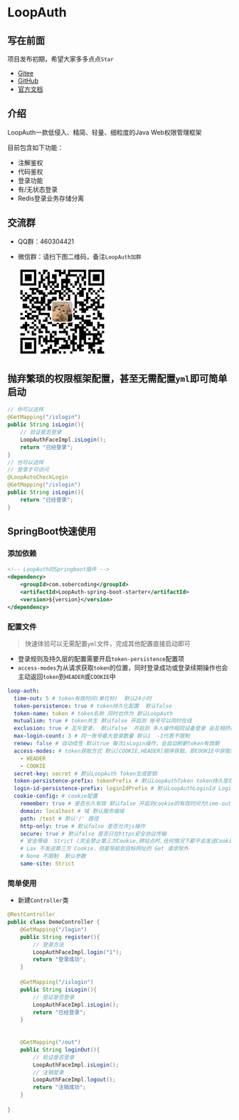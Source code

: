 # LoopAuth

## 写在前面

项目发布初期，希望大家多多点点`Star`
- [Gitee](https://gitee.com/lucky-color/loop-auth)
- [GitHub](https://github.com/ChangZou/LoopAuth)
- [官方文档](https://loopauth.sobercoding.com)

## 介绍

LoopAuth一款低侵入、精简、轻量、细粒度的Java Web权限管理框架

目前包含如下功能：
- 注解鉴权
- 代码鉴权
- 登录功能
- 有/无状态登录
- Redis登录业务存储分离

## 交流群
- QQ群：460304421
- 微信群：请扫下图二维码，备注`LoopAuth加群`

  <img src="LoopAuth-doc/docs/.vuepress/public/img/mywx.jpg" style="width: 200px" alt="img" />

## 抛弃繁琐的权限框架配置，甚至无需配置`yml`即可简单启动

```java
// 你可以这样
@GetMapping("/islogin")
public String isLogin(){
    // 验证是否登录
    LoopAuthFaceImpl.isLogin();
    return "已经登录";
}
// 也可以这样
// 登录才可访问
@LoopAutoCheckLogin
@GetMapping("/islogin")
public String isLogin(){
    return "已经登录";
}
```

## SpringBoot快速使用

### 添加依赖

```xml
<!-- LoopAuth的Springboot插件 -->
<dependency>
    <groupId>com.sobercoding</groupId>
    <artifactId>LoopAuth-spring-boot-starter</artifactId>
    <version>${version}</version>
</dependency>
```

### 配置文件

> 快速体验可以无需配置`yml`文件，完成其他配置直接启动即可

- 登录规则及持久层的配置需要开启`token-persistence`配置项
- `access-modes`为从请求获取`token`的位置，同时登录成功或登录续期操作也会主动返回`token`到`HEADER`或`COOKIE`中

```yml
loop-auth:
  time-out: 5 # token有效时间(单位秒)  默认24小时
  token-persistence: true # token持久化配置  默认false
  token-name: token # token名称 同时也作为 默认LoopAuth
  mutualism: true # token共生 默认false 开启则 账号可以同时在线
  exclusion: true # 互斥登录， 默认false  开启则 多人操作相同设备登录 会互相挤掉线（只有在 mutualism=true 时此配置才有效）
  max-login-count: 3 # 同一账号最大登录数量 默认1  -1代表不限制
  renew: false # 自动续签 默认true 每次isLogin操作，会自动刷新token有效期
  access-modes: # token获取方式 默认[COOKIE,HEADER]顺序获取。即COOKIE中获取到鉴权成功，则不前往HEADER获取
    - HEADER
    - COOKIE
  secret-key: secret # 默认LoopAuth Token生成密钥
  token-persistence-prefix: tokenPrefix # 默认LoopAuthToken token持久层存储的前缀
  login-id-persistence-prefix: loginIdPrefix # 默认LoopAuthLoginId LoginId持久层存储的前缀
  cookie-config: # cookie配置
    remember: true # 是否长久有效 默认false 开启则cookie的有效时间为time-out,关闭则网页关闭后cookie丢失
    domain: localhost # 域 默认服务端域
    path: /test # 默认'/' 路径
    http-only: true # 默认false 是否允许js操作
    secure: true # 默认false 是否只在https安全协议传输
    # 安全等级  Strict (完全禁止第三方Cookie,跨站点时,任何情况下都不会发送Cookie)
    # Lax 不发送第三方 Cookie，但是导航到目标网址的 Get 请求除外
    # None 不限制  默认参数
    same-site: Strict
```

### 简单使用
- 新建`Controller`类

```java
@RestController
public class DemoController {
    @GetMapping("/login")
    public String register(){
        // 登录方法
        LoopAuthFaceImpl.login("1");
        return "登录成功";
    }

    @GetMapping("/islogin")
    public String isLogin(){
        // 验证是否登录
        LoopAuthFaceImpl.isLogin();
        return "已经登录";
    }


    @GetMapping("/out")
    public String loginOut(){
        // 验证是否登录
        LoopAuthFaceImpl.isLogin();
        // 注销登录
        LoopAuthFaceImpl.logout();
        return "注销成功";
    }

}
```
